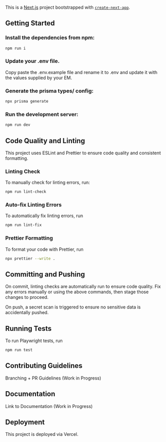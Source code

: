 This is a [Next.js](https://nextjs.org) project bootstrapped with [`create-next-app`](https://nextjs.org/docs/app/api-reference/cli/create-next-app).

## Getting Started

### Install the dependencies from npm:

```bash
npm run i
```

### Update your .env file.

Copy paste the .env.example file and rename it to .env and update it with the values supplied by your EM.

### Generate the prisma types/ config:

```bash
npx prisma generate
```

### Run the development server:

```bash
npm run dev
```

## Code Quality and Linting

This project uses ESLint and Prettier to ensure code quality and consistent formatting.

### Linting Check

To manually check for linting errors, run:

```bash
npm run lint-check
```

### Auto-fix Linting Errors

To automatically fix linting errors, run

```bash
npm run lint-fix
```

### Prettier Formatting

To format your code with Prettier, run

```bash
npx prettier --write .
```

## Committing and Pushing

On commit, linting checks are automatically run to ensure code quality. Fix any errors manually or using the above commands, then stage those changes to proceed.

On push, a secret scan is triggered to ensure no sensitive data is accidentally pushed.

## Running Tests

To run Playwright tests, run

```bash
npm run test
```

## Contributing Guidelines

Branching + PR Guidelines (Work in Progress)

## Documentation

Link to Documentation (Work in Progress)

## Deployment

This project is deployed via Vercel. 
